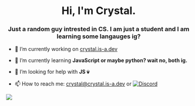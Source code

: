 <h1 align="center">Hi, I'm Crystal.</h1>
<h3 align="center">Just a random guy intrested in CS. I am just a student and I am learning some langauges ig?</h3>

- 🔭 I’m currently working on <a href="https://crystal.is-a.dev/" target="_blank">crystal.is-a.dev</a>

- 🌱 I’m currently learning **JavaScript or maybe python? wait no, both ig.**

- 🤝 I’m looking for help with **JS 💀**

- 📫 How to reach me: <a href="mailto:crystal@crystal.is-a.dev">crystal@crystal.is-a.dev</a> or [![Discord](https://img.shields.io/badge/Discord-%237289DA.svg?logo=discord&logoColor=white)](https://discord.gg/TFgeN4Wsnn) 

 ![](https://quotes-github-readme.vercel.app/api?type=horizontal&theme=radical)
